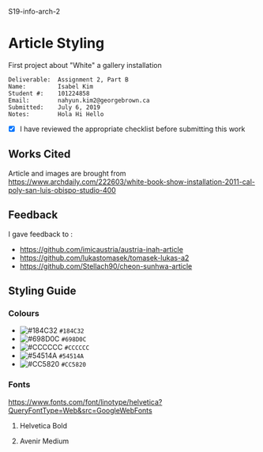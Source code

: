 S19-info-arch-2
# Article Styling
First project about "White" a gallery installation

```
Deliverable:  Assignment 2, Part B
Name:         Isabel Kim
Student #:    101224858
Email:        nahyun.kim2@georgebrown.ca
Submitted:    July 6, 2019
Notes:        Hola Hi Hello
```
- [X] I have reviewed the appropriate checklist before submitting this work

## Works Cited
Article and images are brought from 
https://www.archdaily.com/222603/white-book-show-installation-2011-cal-poly-san-luis-obispo-studio-400

## Feedback
I gave feedback to :
- https://github.com/imicaustria/austria-inah-article
- https://github.com/lukastomasek/tomasek-lukas-a2
- https://github.com/Stellach90/cheon-sunhwa-article

## Styling Guide

### Colours
- ![#184C32](https://placehold.it/15/184C32/000000?text=+) `#184C32`
- ![#698D0C](https://placehold.it/15/698D0C/000000?text=+) `#698D0C`
- ![#CCCCCC](https://placehold.it/15/CCCCCC/000000?text=+) `#CCCCCC`
- ![#54514A](https://placehold.it/15/54514A/000000?text=+) `#54514A`
- ![#CC5820](https://placehold.it/15/CC5820/000000?text=+) `#CC5820`
### Fonts
https://www.fonts.com/font/linotype/helvetica?QueryFontType=Web&src=GoogleWebFonts

1. Helvetica Bold

2. Avenir Medium


